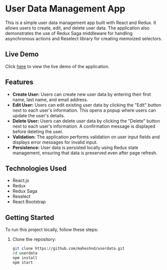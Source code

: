 # User Data Management App

This is a simple user data management app built with React and Redux. It allows users to create, edit, and delete user data. The application also demonstrates the use of Redux Saga middleware for handling asynchronous actions and Reselect library for creating memoized selectors.

## Live Demo

Click <a href="https://maheshnd.github.io/userdata/" onclick="window.open(this.href, '_blank'); return false;">here</a> to view the live demo of the application.



## Features

- **Create User:** Users can create new user data by entering their first name, last name, and email address.
- **Edit User:** Users can edit existing user data by clicking the "Edit" button next to each user's information. This opens a popup where users can update the user's details.
- **Delete User:** Users can delete user data by clicking the "Delete" button next to each user's information. A confirmation message is displayed before deleting the user.
- **Validation:** The application performs validation on user input fields and displays error messages for invalid input.
- **Persistence:** User data is persisted locally using Redux state management, ensuring that data is preserved even after page refresh.

## Technologies Used

- React.js
- Redux
- Redux Saga
- Reselect
- React Bootstrap

## Getting Started

To run this project locally, follow these steps:

1. Clone the repository:

   ```bash
   git clone https://github.com/maheshnd/userdata.git
   cd userdata
   npm install
   npm start


